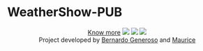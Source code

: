 # WeatherShow-PUB

<div align="center">
<a href="https://codecanyon.net/item/weathershow/27874349">Know more</a>
<img src="https://i.ibb.co/mJ1Mt7K/preview.jpg" >
<img src="https://i.ibb.co/yB4vdZq/02-detailed.jpg" >
<img src="https://i.ibb.co/vLMC8kd/01-features.png" >
</div>
<center>
  Project developed by <a href="https://github.com/bernardogeneroso">Bernardo Generoso</a> and <a href="https://github.com/devhambe">Maurice</a>
</center>
